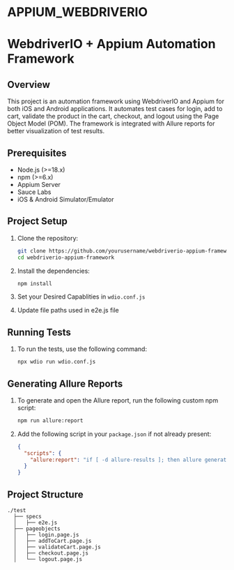 # APPIUM_WEBDRIVERIO
# WebdriverIO + Appium Automation Framework

## Overview
This project is an automation framework using WebdriverIO and Appium for both iOS and Android applications. It automates test cases for login, add to cart, validate the product in the cart, checkout, and logout using the Page Object Model (POM). The framework is integrated with Allure reports for better visualization of test results.

## Prerequisites
- Node.js (>=18.x)
- npm (>=6.x)
- Appium Server
- Sauce Labs
- iOS & Android Simulator/Emulator

## Project Setup
1. Clone the repository:
    ```bash
    git clone https://github.com/yourusername/webdriverio-appium-framework.git
    cd webdriverio-appium-framework
    ```

2. Install the dependencies:
    ```bash
    npm install
    ```

3. Set your Desired Capablities in `wdio.conf.js`
4. Update file paths used in e2e.js file

## Running Tests
1. To run the tests, use the following command:
    ```bash
    npx wdio run wdio.conf.js
    ```

## Generating Allure Reports
1. To generate and open the Allure report, run the following custom npm script:
    ```bash
    npm run allure:report
    ```

2. Add the following script in your `package.json` if not already present:
    ```json
    {
      "scripts": {
        "allure:report": "if [ -d allure-results ]; then allure generate allure-results --clean && allure open; else echo 'allure-results directory not found. Run tests first.'; fi"
      }
    }
    ```

## Project Structure
```plaintext
./test
  ├── specs
  │   ├── e2e.js
  ├── pageobjects
  │   ├── login.page.js
  │   ├── addToCart.page.js
  │   ├── validateCart.page.js
  │   ├── checkout.page.js
  │   └── logout.page.js
